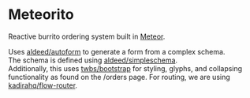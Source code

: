 # Meteorito
Reactive burrito ordering system built in [Meteor](https://github.com/meteor/meteor).

Uses [aldeed/autoform](https://github.com/aldeed/meteor-autoform) to generate a form from a complex schema.  
The schema is defined using [aldeed/simpleschema](https://github.com/aldeed/meteor-simple-schema).  
Additionally, this uses [twbs/bootstrap](https://github.com/twbs/bootstrap) for styling, glyphs, and collapsing functionality as found on the /orders page.
For routing, we are using [kadirahq/flow-router](https://github.com/kadirahq/flow-router).
